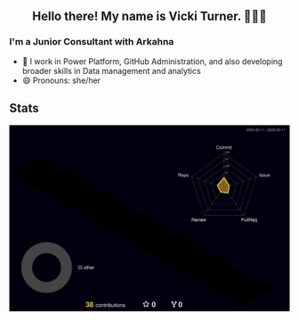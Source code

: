 
</p>
<h2 align="center">Hello there! My name is Vicki Turner. 👋🤓😺</h2>


### I'm a Junior Consultant with Arkahna

- 🔭 I work in Power Platform, GitHub Administration, and also developing broader skills in Data management and analytics
- 😄 Pronouns: she/her

## Stats

![](./profile-3d-contrib/profile-night-rainbow.svg)
